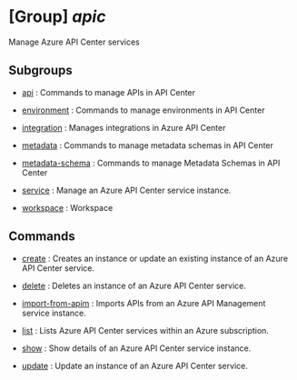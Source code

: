# [Group] _apic_

Manage Azure API Center services

## Subgroups

- [api](/Commands/apic/api/readme.md)
: Commands to manage APIs in API Center

- [environment](/Commands/apic/environment/readme.md)
: Commands to manage environments in API Center

- [integration](/Commands/apic/integration/readme.md)
: Manages integrations in Azure API Center

- [metadata](/Commands/apic/metadata/readme.md)
: Commands to manage metadata schemas in API Center

- [metadata-schema](/Commands/apic/metadata-schema/readme.md)
: Commands to manage Metadata Schemas in API Center

- [service](/Commands/apic/service/readme.md)
: Manage an Azure API Center service instance.

- [workspace](/Commands/apic/workspace/readme.md)
: Workspace

## Commands

- [create](/Commands/apic/_create.md)
: Creates an instance or update an existing instance of an Azure API Center service.

- [delete](/Commands/apic/_delete.md)
: Deletes an instance of an Azure API Center service.

- [import-from-apim](/Commands/apic/_import-from-apim.md)
: Imports APIs from an Azure API Management service instance.

- [list](/Commands/apic/_list.md)
: Lists Azure API Center services within an Azure subscription.

- [show](/Commands/apic/_show.md)
: Show details of an Azure API Center service instance.

- [update](/Commands/apic/_update.md)
: Update an instance of an Azure API Center service.
